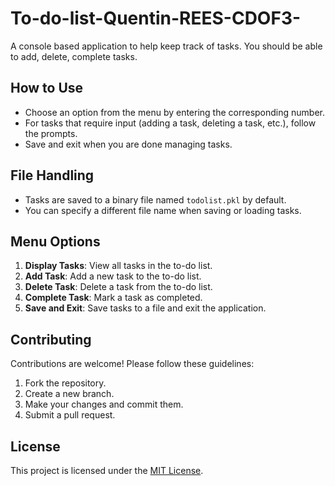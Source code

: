 # To-do-list-Quentin-REES-CDOF3-
A console based application to help keep track of tasks. You should be able to add, delete, complete tasks.

## How to Use

- Choose an option from the menu by entering the corresponding number.
- For tasks that require input (adding a task, deleting a task, etc.), follow the prompts.
- Save and exit when you are done managing tasks.

## File Handling

- Tasks are saved to a binary file named `todolist.pkl` by default.
- You can specify a different file name when saving or loading tasks.

## Menu Options

1. **Display Tasks**: View all tasks in the to-do list.
2. **Add Task**: Add a new task to the to-do list.
3. **Delete Task**: Delete a task from the to-do list.
4. **Complete Task**: Mark a task as completed.
5. **Save and Exit**: Save tasks to a file and exit the application.

## Contributing

Contributions are welcome! Please follow these guidelines:

1. Fork the repository.
2. Create a new branch.
3. Make your changes and commit them.
4. Submit a pull request.

## License

This project is licensed under the [MIT License](LICENSE).
